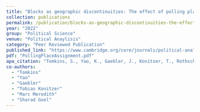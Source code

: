 ```yaml
---
title: "Blocks as geographic discontinuities: The effect of polling place assignment on voting"
collection: publications
permalink: /publication/blocks-as-geographic-discontinuities-the-effect-of-polling-place-assignment-on-v
year: "2022"
group: "Political Science"
venue: "Political Anaylisis"
category: "Peer Reviewed Publication"
published_link: "https://www.cambridge.org/core/journals/political-analysis/article/blocks-as-geographic-discontinuities-the-effect-of-pollingplace-assignment-on-voting/BF775C4B7C1E51FEE1C3212AB59B7B62"
pdf: "PollingPlaceAssignment.pdf"
apa_citation: "Tomkins, S., Yao, K., Gaebler, J., Konitzer, T., Rothschild, D., Meredith, M., & Goel, S. (2022). Blocks as Geographic Discontinuities: The Effect of Polling-Place Assignment on Voting. Political Analysis, 31(2), 165-180. https://doi.org/10.1017/pan.2022.19"
co-authors:
  - "Tomkins"
  - "Yao"
  - "Gaebler"
  - "Tobias Konitzer"
  - "Marc Meredith"
  - "Sharad Goel"
---
```

